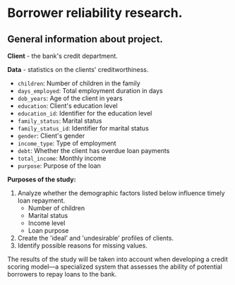 # Borrower reliability research.

## General information about project.

**Client** - the bank's credit department.

**Data** - statistics on the clients' creditworthiness. 
* `children`: Number of children in the family
* `days_employed`: Total employment duration in days
* `dob_years`: Age of the client in years
* `education`: Client's education level
* `education_id`: Identifier for the education level
* `family_status`: Marital status
* `family_status_id`: Identifier for marital status
* `gender`: Client's gender
* `income_type`: Type of employment
* `debt`: Whether the client has overdue loan payments
* `total_income`: Monthly income
* `purpose`: Purpose of the loan

**Purposes of the study:**

1) Analyze whether the demographic factors listed below influence timely loan repayment.
    * Number of children
    * Marital status
    * Income level
    * Loan purpose      
2) Сreate the 'ideal' and 'undesirable' profiles of clients.
3) Identify possible reasons for missing values.

The results of the study will be taken into account when developing a credit scoring model—a specialized system that assesses the ability of potential borrowers to repay loans to the bank.